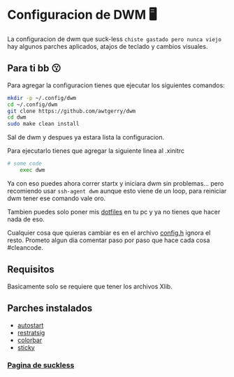 # Configuracion de DWM 🖥️
La configuracion de dwm que suck-less `chiste gastado pero nunca viejo`
hay algunos parches aplicados, atajos de teclado y cambios visuales.

## Para ti bb 😗
Para agregar la configuracion tienes que ejecutar los siguientes comandos:
```bash
mkdir -p ~/.config/dwm
cd ~/.config/dwm
git clone https://github.com/awtgerry/dwm
cd dwm
sudo make clean install
```
Sal de dwm y despues ya estara lista la configuracion.

Para ejecutarlo tienes que agregar la siguiente linea al .xinitrc
```bash
# some code
    exec dwm
```
Ya con eso puedes ahora correr startx y iniciara dwm sin problemas... pero recomiendo usar `` ssh-agent dwm ``
aunque esto viene de un loop, para reiniciar dwm tener ese comando vale oro.

Tambien puedes solo poner mis [dotfiles](https://github.com/awtgerry/.dotfiles) en tu pc
y ya no tienes que hacer nada de eso.

Cualquier cosa que quieras cambiar es en el archivo [config.h](config.h) ignora el resto. Prometo
algun dia comentar paso por paso que hace cada cosa #cleancode.
## Requisitos
Basicamente solo se requiere que tener los archivos Xlib.

## Parches instalados
- [autostart](https://dwm.suckless.org/patches/autostart)
- [restratsig](https://dwm.suckless.org/patches/restartsig)
- [colorbar](https://dwm.suckless.org/patches/colorbar/)
- [sticky](https://dwm.suckless.org/patches/sticky)

### [Pagina de suckless](https://suckless.org)
